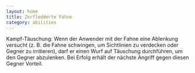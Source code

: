 ```yaml
---
layout: home
title: Zerfledderte Fahne
category: abilities
---
```


Kampf-Täuschung: Wenn der Anwender mit der Fahne eine Ablenkung versucht (z. B. die Fahne schwingen, um Sichtlinien zu
verdecken oder Gegner zu irritieren), darf er einen Wurf auf Täuschung durchführen, um den Gegner abzulenken.
Bei Erfolg erhält der nächste Angriff gegen diesen Gegner Vorteil.